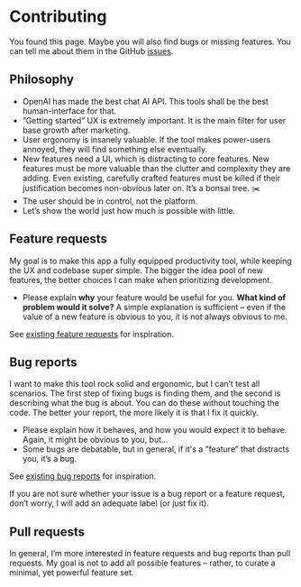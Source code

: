 # Contributing

You found this page. Maybe you will also find bugs or missing features. You can tell me about them in the GitHub [issues](https://github.com/felixbade/assistant/issues).

## Philosophy
- OpenAI has made the best chat AI API. This tools shall be the best human-interface for that.
- ”Getting started” UX is extremely important. It is the main filter for user base growth after marketing.
- User ergonomy is insanely valuable. If the tool makes power-users annoyed, they will find something else eventually.
- New features need a UI, which is distracting to core features. New features must be more valuable than the clutter and complexity they are adding. Even existing, carefully crafted features must be killed if their justification becomes non-obvious later on. It’s a bonsai tree. ✂️
- The user should be in control, not the platform.
- Let’s show the world just how much is possible with little.

## Feature requests
My goal is to make this app a fully equipped productivity tool, while keeping the UX and codebase super simple. The bigger the idea pool of new features, the better choices I can make when prioritizing development.
- Please explain **why** your feature would be useful for you. **What kind of problem would it solve?** A simple explanation is sufficient – even if the value of a new feature is obvious to you, it is not always obvious to me.

See [existing feature requests](https://github.com/felixbade/assistant/issues?q=is%3Aissue+label%3Aenhancement) for inspiration.

## Bug reports
I want to make this tool rock solid and ergonomic, but I can’t test all scenarios. The first step of fixing bugs is finding them, and the second is describing what the bug is about. You can do these without touching the code. The better your report, the more likely it is that I fix it quickly.

- Please explain how it behaves, and how you would expect it to behave. Again, it might be obvious to you, but...
- Some bugs are debatable, but in general, if it's a ”feature” that distracts you, it’s a bug.

See [existing bug reports](https://github.com/felixbade/assistant/issues?q=is%3Aissue+label%3Abug+) for inspiration.

If you are not sure whether your issue is a bug report or a feature request, don’t worry, I will add an adequate label (or just fix it).

## Pull requests
In general, I’m more interested in feature requests and bug reports than pull requests. My goal is not to add all possible features – rather, to curate a minimal, yet powerful feature set.

